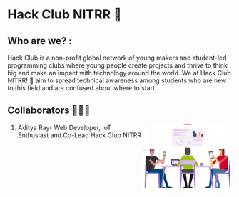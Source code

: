 # Hack Club NITRR :briefcase:

## Who are we? :
Hack Club is a non-profit global network of young makers and student-led programming clubs where young people create projects and thrive to think big and make an impact with technology around the world. We at Hack Club NITRR! 🚀 aim to spread technical awareness among students who are new to this field and are confused about where to start.

## Collaborators  :family_man_boy_boy:
<img align="right" src="https://github.com/amandewatnitrr/evolution-hacknitr/blob/main/imgs/desk-loop.gif" width="40%"/>

1. Aditya Ray- Web Developer, IoT Enthusiast and Co-Lead Hack Club NITRR  



